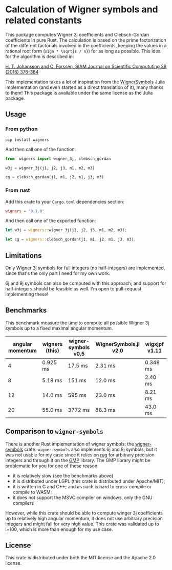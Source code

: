 # Calculation of Wigner symbols and related constants

This package computes Wigner 3j coefficients and Clebsch-Gordan coefficients in
pure Rust. The calculation is based on the prime factorization of the different
factorials involved in the coefficients, keeping the values in a rational root
form (`sign * \sqrt{s / n}`) for as long as possible. This idea for the
algorithm is described in:

[H. T. Johansson and C. Forssén, SIAM Journal on Scientific Compututing 38 (2016) 376-384](https://doi.org/10.1137/15M1021908)

This implementation takes a lot of inspiration from the
[WignerSymbols](https://github.com/Jutho/WignerSymbols.jl/) Julia implementation
(and even started as a direct translation of it), many thanks to them! This
package is available under the same license as the Julia package.

## Usage

### From python

```
pip install wigners
```

And then call one of the function:

```py
from  wigners import wigner_3j, clebsch_gordan

w3j = wigner_3j(j1, j2, j3, m1, m2, m3)

cg = clebsch_gordan(j1, m1, j2, m1, j3, m3)
```

### From rust

Add this crate to your `Cargo.toml` dependencies section:

```toml
wigners = "0.1.0"
```

And then call one of the exported function:

```rust
let w3j = wigners::wigner_3j(j1, j2, j3, m1, m2, m3);

let cg = wigners::clebsch_gordan(j1, m1, j2, m1, j3, m3);
```

## Limitations

Only Wigner 3j symbols for full integers (no half-integers) are implemented,
since that's the only part I need for my own work.

6j and 9j symbols can also be computed with this approach; and support for
half-integers should be feasible as well. I'm open to pull-request implementing
these!

## Benchmarks

This benchmark measure the time to compute all possible Wigner 3j symbols up to
a fixed maximal angular momentum.

| angular momentum | wigners (this) | wigner-symbols v0.5 | WignerSymbols.jl v2.0 | wigxjpf v1.11 |
|------------------|----------------|---------------------|-----------------------|---------------|
| 4                | 0.925 ms       | 17.5 ms             | 2.31 ms               | 0.348 ms      |
| 8                | 5.18 ms        | 151 ms              | 12.0 ms               | 2.40 ms       |
| 12               | 14.0 ms        | 595 ms              | 23.0 ms               | 8.21 ms       |
| 20               | 55.0 ms        | 3772 ms             | 88.3 ms               | 43.0 ms       |

## Comparison to `wigner-symbols`

There is another Rust implementation of wigner symbols: the
[wigner-symbols](https://github.com/Rufflewind/wigner-symbols-rs) crate.
`wigner-symbols` also implements 6j and 9j symbols, but it was not usable for my
case since it relies on [rug](https://crates.io/crates/rug) for arbitrary
precision integers and through it on the [GMP](https://gmplib.org/) library. The
GMP library might be problematic for you for one of these reason:
- it is relatively slow (see the benchmarks above)
- it is distributed under LGPL (this crate is distributed under Apache/MIT);
- it is written in C and C++; and as such is hard to cross-compile or compile to WASM;
- it does not support the MSVC compiler on windows, only the GNU compilers

However, while this crate should be able to compute winger 3j coefficients up to
relatively high angular momentum, it does not use arbitrary precision integers
and might fail for very high value. This crate was validated up to l=100, which
is more than enough for my use case.

## License

This crate is distributed under both the MIT license and the Apache 2.0 license.

